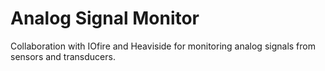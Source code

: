 # Analog Signal Monitor
Collaboration with IOfire and Heaviside for monitoring analog signals from sensors and transducers.
